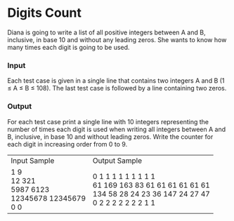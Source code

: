 # Digits Count

Diana is going to write a list of all positive integers between A and B, inclusive, in base 10 and without any leading zeros. She wants to know how many times each digit is going to be used.

### Input
Each test case is given in a single line that contains two integers A and B (1 ≤ A ≤ B ≤ 108). The last test case is followed by a line containing two zeros.

### Output
For each test case print a single line with 10 integers representing the number of times each digit is used when writing all integers between A and B, inclusive, in base 10 and without leading zeros. Write the counter for each digit in increasing order from 0 to 9.

<table>
    <tr>
        <td>
        Input Sample
        </td>
        <td>
        Output Sample
        </td>
    </tr>
    <tr>
        <td>
        1 9<br>
        12 321<br>
        5987 6123<br>
        12345678 12345679<br>
        0 0
        </td>
        <td>
        0 1 1 1 1 1 1 1 1 1<br>
        61 169 163 83 61 61 61 61 61 61<br>
        134 58 28 24 23 36 147 24 27 47<br>
        0 2 2 2 2 2 2 2 1 1
        </td>
    </tr>
</table>